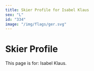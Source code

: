 ```yaml
---
title: Skier Profile for Isabel Klaus
sex: "L"
id: "334"
image: "/img/flags/ger.svg" 
---
```


# Skier Profile

This page is for: Isabel Klaus.
    